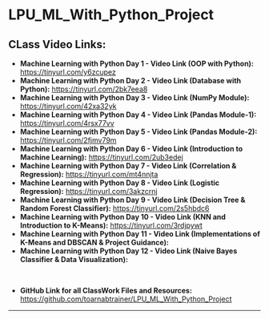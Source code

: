 # LPU_ML_With_Python_Project

## CLass Video Links:
* **Machine Learning with Python Day 1 - Video Link (OOP with Python):** https://tinyurl.com/y6zcupez
* **Machine Learning with Python Day 2 - Video Link (Database with Python):** https://tinyurl.com/2bk7eea8
* **Machine Learning with Python Day 3 - Video Link (NumPy Module):** https://tinyurl.com/42xa32yk
* **Machine Learning with Python Day 4 - Video Link (Pandas Module-1):** https://tinyurl.com/4rsx77vv
* **Machine Learning with Python Day 5 - Video Link (Pandas Module-2):** https://tinyurl.com/2fjmv79m
* **Machine Learning with Python Day 6 - Video Link (Introduction to Machine Learning):** https://tinyurl.com/2ub3edej
* **Machine Learning with Python Day 7 - Video Link (Correlation & Regression):** https://tinyurl.com/mt4nnjta
* **Machine Learning with Python Day 8 - Video Link (Logistic Regression):** https://tinyurl.com/3akzcrnj
* **Machine Learning with Python Day 9 - Video Link (Decision Tree & Random Forest Classifier):** https://tinyurl.com/2s5hbdc6
* **Machine Learning with Python Day 10 - Video Link (KNN and Introduction to K-Means):** https://tinyurl.com/3rdjpywt
* **Machine Learning with Python Day 11 - Video Link (Implementations of K-Means and DBSCAN & Project Guidance):**
* **Machine Learning with Python Day 12 - Video Link (Naive Bayes Classifier & Data Visualization):**
<br>

* **GitHub Link for all ClassWork Files and Resources:** https://github.com/toarnabtrainer/LPU_ML_With_Python_Project
<hr>
